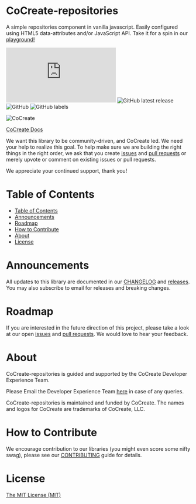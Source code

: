 # CoCreate-repositories
A simple repositories component in vanilla javascript. Easily configured using HTML5 data-attributes and/or JavaScript API. Take it for a spin in our [playground!](https://cocreate.app/docs/repositories)

![GitHub file size in bytes](https://img.shields.io/github/size/CoCreate-app/CoCreate-repositories/dist/CoCreate-repositories.min.js?label=minified%20size&style=for-the-badge) 
![GitHub latest release](https://img.shields.io/github/v/release/CoCreate-app/CoCreate-repositories?style=for-the-badge)
![GitHub](https://img.shields.io/github/license/CoCreate-app/CoCreate-repositories?style=for-the-badge) 
![GitHub labels](https://img.shields.io/github/labels/CoCreate-app/CoCreate-repositories/help%20wanted?style=for-the-badge)

![CoCreate](https://cdn.cocreate.app/logo.png)

[CoCreate Docs](https://cocreate.app/docs/repositories)

We want this library to be community-driven, and CoCreate led. We need your help to realize this goal. To help make sure we are building the right things in the right order, we ask that you create [issues](https://github.com/CoCreate-app/Realtime_Admin_CRM_and_CMS/issues) and [pull requests](https://github.com/CoCreate-app/Realtime_Admin_CRM_and_CMS/pulls) or merely upvote or comment on existing issues or pull requests.

We appreciate your continued support, thank you!

# Table of Contents

- [Table of Contents](#table-of-contents)
- [Announcements](#announcements)
- [Roadmap](#roadmap)
- [How to Contribute](#how-to-contribute)
- [About](#about)
- [License](#license)

<a name="announcements"></a>
# Announcements

All updates to this library are documented in our [CHANGELOG](https://github.com/CoCreate-app/CoCreate-repositories/blob/master/CHANGELOG.md) and [releases](https://github.com/CoCreate-app/CoCreate-repositories/releases). You may also subscribe to email for releases and breaking changes. 

<a name="roadmap"></a>
# Roadmap

If you are interested in the future direction of this project, please take a look at our open [issues](https://github.com/CoCreate-app/CoCreate-repositories/issues) and [pull requests](https://github.com/CoCreate-app/CoCreate-repositories/pulls). We would love to hear your feedback.


<a name="about"></a>
# About

CoCreate-repositories is guided and supported by the CoCreate Developer Experience Team.

Please Email the Developer Experience Team [here](mailto:develop@cocreate.app) in case of any queries.

CoCreate-repositories is maintained and funded by CoCreate. The names and logos for CoCreate are trademarks of CoCreate, LLC.

<a name="contribute"></a>
# How to Contribute

We encourage contribution to our libraries (you might even score some nifty swag), please see our [CONTRIBUTING](https://github.com/CoCreate-app/CoCreate-repositories/blob/master/CONTRIBUTING.md) guide for details.

# License
[The MIT License (MIT)](https://github.com/CoCreate-app/CoCreate-repositories/blob/master/LICENSE)

